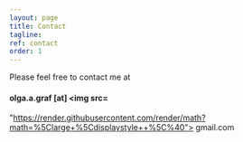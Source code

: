 ```yaml
---
layout: page
title: Contact
tagline: 
ref: contact
order: 1
---
```


Please feel free to contact me at
#### [](#header-4)olga.a.graf [at] <img src=
"https://render.githubusercontent.com/render/math?math=%5Clarge+%5Cdisplaystyle++%5C%40"> gmail.com



<!---
[Go to the Home Page]({{ '/' | absolute_url }})
![image](/assets/images/numbers14.jpg)
-->
